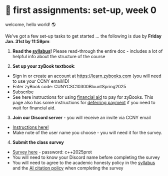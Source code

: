 # 🤖 first assignments: set-up, week 0 

welcome, hello world! 🌎 

We've got a few set-up tasks to get started ... the following is due by **Friday Jan. 31st by 11:59pm**:

1. **Read the [syllabus](https://github.com/mab253/cpp_spring25/blob/main/README.md)!** Please read-through the entire doc - includes a lot of helpful info about the structure of the course

2. **Set up your zyBook textbook**:
- Sign in or create an account at https://learn.zybooks.com (you will need to use your CCNY email/ID)
- Enter zyBook code: CUNYCSC10300BlountSpring2025
- Subscribe
- See here instructions for using [financial aid](https://zybooks.zendesk.com/hc/en-us/articles/1260801584850-Payment-Cost-financial-aid-refunds-discounts-and-more#h_01EWPM7ZS4GFDWCDFF4TXPCDFV) to pay for zyBooks. This page also has some instructions for [deferring payment](https://support.zybooks.com/hc/en-us/articles/360007439574-Does-zyBooks-offer-temporary-subscriptions) if you need to wait for financial aid. 

3. **Join our Discord server** - you will receive an invite via CCNY email
- [Instructions here!](https://github.com/mab253/cpp_spring25/blob/main/discord.md)
- Make note of the user name you choose - you will need it for the survey.

4. **Submit the class survey**
- [Survey here](https://airtable.com/apphRppFNxzeDvY3b/shr4AoorGw928CZXD) - password: c++2025prot
- You will need to know your Discord name before completing the survey
- You will need to agree to the academic honesty policy in the [syllabus](https://github.com/mab253/cpp_spring25/blob/main/README.md) and the [AI citation policy](https://github.com/mab253/cpp_spring25/blob/main/ai-citations.md) when completing the survey

